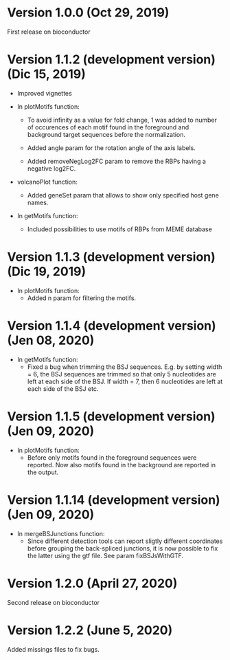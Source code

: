 Version 1.0.0 (Oct 29, 2019)
============================

First release on bioconductor

Version 1.1.2 (development version) (Dic 15, 2019)
==================================================

-   Improved vignettes

-   In plotMotifs function:

    -   To avoid infinity as a value for fold change, 1 was added to
        number of occurences of each motif found in the foreground and
        background target sequences before the normalization.

    -   Added angle param for the rotation angle of the axis labels.

    -   Added removeNegLog2FC param to remove the RBPs having a negative
        log2FC.

-   volcanoPlot function:

    -   Added geneSet param that allows to show only specified host gene
        names.

-   In getMotifs function:

    -   Included possibilities to use motifs of RBPs from MEME database

Version 1.1.3 (development version) (Dic 19, 2019)
==================================================

-   In plotMotifs function:
    -   Added n param for filtering the motifs.

Version 1.1.4 (development version) (Jen 08, 2020)
==================================================

-   In getMotifs function:
    -   Fixed a bug when trimming the BSJ sequences. E.g. by setting
        width = 6, the BSJ sequences are trimmed so that only 5
        nucleotides are left at each side of the BSJ. If width = 7, then
        6 nucleotides are left at each side of the BSJ etc.

Version 1.1.5 (development version) (Jen 09, 2020)
==================================================

-   In plotMotifs function:
    -   Before only motifs found in the foreground sequences were
        reported. Now also motifs found in the background are reported
        in the output.

Version 1.1.14 (development version) (Jen 09, 2020)
===================================================

-   In mergeBSJunctions function:
    -   Since different detection tools can report sligtly different
        coordinates before grouping the back-spliced junctions, it is
        now possible to fix the latter using the gtf file. See param
        fixBSJsWithGTF.

Version 1.2.0 (April 27, 2020)
==============================

Second release on bioconductor

Version 1.2.2 (June 5, 2020)
============================

Added missings files to fix bugs.
